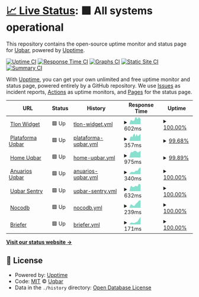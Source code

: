 # [📈 Live Status](https://uqbar-dev.github.io/upptime): <!--live status--> **🟩 All systems operational**

This repository contains the open-source uptime monitor and status page for [Uqbar](https://www.uqbar.com.br), powered by [Upptime](https://github.com/upptime/upptime).

[![Uptime CI](https://github.com/uqbar-dev/upptime/workflows/Uptime%20CI/badge.svg)](https://github.com/uqbar-dev/upptime/actions?query=workflow%3A%22Uptime+CI%22)
[![Response Time CI](https://github.com/uqbar-dev/upptime/workflows/Response%20Time%20CI/badge.svg)](https://github.com/uqbar-dev/upptime/actions?query=workflow%3A%22Response+Time+CI%22)
[![Graphs CI](https://github.com/uqbar-dev/upptime/workflows/Graphs%20CI/badge.svg)](https://github.com/uqbar-dev/upptime/actions?query=workflow%3A%22Graphs+CI%22)
[![Static Site CI](https://github.com/uqbar-dev/upptime/workflows/Static%20Site%20CI/badge.svg)](https://github.com/uqbar-dev/upptime/actions?query=workflow%3A%22Static+Site+CI%22)
[![Summary CI](https://github.com/uqbar-dev/upptime/workflows/Summary%20CI/badge.svg)](https://github.com/uqbar-dev/upptime/actions?query=workflow%3A%22Summary+CI%22)

With [Upptime](https://upptime.js.org), you can get your own unlimited and free uptime monitor and status page, powered entirely by a GitHub repository. We use [Issues](https://github.com/uqbar-dev/upptime/issues) as incident reports, [Actions](https://github.com/uqbar-dev/upptime/actions) as uptime monitors, and [Pages](https://uqbar-dev.github.io/upptime) for the status page.

<!--start: status pages-->
<!-- This summary is generated by Upptime (https://github.com/upptime/upptime) -->
<!-- Do not edit this manually, your changes will be overwritten -->
<!-- prettier-ignore -->
| URL | Status | History | Response Time | Uptime |
| --- | ------ | ------- | ------------- | ------ |
| <img alt="" src="https://icons.duckduckgo.com/ip3/www.tlon.com.br.ico" height="13"> [Tlon Widget](https://www.tlon.com.br/index.php?option=com_widgets&usrid=0GZYWbGpezpMMLkcOBVUnDeIgxtaTKAOQzh&usrkey=h2nxBiINVtYxDZOXIr3qYufZipZwBt9iQnB) | 🟩 Up | [tlon-widget.yml](https://github.com/uqbar-dev/upptime/commits/HEAD/history/tlon-widget.yml) | <details><summary><img alt="Response time graph" src="./graphs/tlon-widget/response-time-week.png" height="20"> 602ms</summary><br><a href="https://uqbar-dev.github.io/upptime/history/tlon-widget"><img alt="Response time 599" src="https://img.shields.io/endpoint?url=https%3A%2F%2Fraw.githubusercontent.com%2Fuqbar-dev%2Fupptime%2FHEAD%2Fapi%2Ftlon-widget%2Fresponse-time.json"></a><br><a href="https://uqbar-dev.github.io/upptime/history/tlon-widget"><img alt="24-hour response time 474" src="https://img.shields.io/endpoint?url=https%3A%2F%2Fraw.githubusercontent.com%2Fuqbar-dev%2Fupptime%2FHEAD%2Fapi%2Ftlon-widget%2Fresponse-time-day.json"></a><br><a href="https://uqbar-dev.github.io/upptime/history/tlon-widget"><img alt="7-day response time 602" src="https://img.shields.io/endpoint?url=https%3A%2F%2Fraw.githubusercontent.com%2Fuqbar-dev%2Fupptime%2FHEAD%2Fapi%2Ftlon-widget%2Fresponse-time-week.json"></a><br><a href="https://uqbar-dev.github.io/upptime/history/tlon-widget"><img alt="30-day response time 649" src="https://img.shields.io/endpoint?url=https%3A%2F%2Fraw.githubusercontent.com%2Fuqbar-dev%2Fupptime%2FHEAD%2Fapi%2Ftlon-widget%2Fresponse-time-month.json"></a><br><a href="https://uqbar-dev.github.io/upptime/history/tlon-widget"><img alt="1-year response time 604" src="https://img.shields.io/endpoint?url=https%3A%2F%2Fraw.githubusercontent.com%2Fuqbar-dev%2Fupptime%2FHEAD%2Fapi%2Ftlon-widget%2Fresponse-time-year.json"></a></details> | <details><summary><a href="https://uqbar-dev.github.io/upptime/history/tlon-widget">100.00%</a></summary><a href="https://uqbar-dev.github.io/upptime/history/tlon-widget"><img alt="All-time uptime 98.90%" src="https://img.shields.io/endpoint?url=https%3A%2F%2Fraw.githubusercontent.com%2Fuqbar-dev%2Fupptime%2FHEAD%2Fapi%2Ftlon-widget%2Fuptime.json"></a><br><a href="https://uqbar-dev.github.io/upptime/history/tlon-widget"><img alt="24-hour uptime 100.00%" src="https://img.shields.io/endpoint?url=https%3A%2F%2Fraw.githubusercontent.com%2Fuqbar-dev%2Fupptime%2FHEAD%2Fapi%2Ftlon-widget%2Fuptime-day.json"></a><br><a href="https://uqbar-dev.github.io/upptime/history/tlon-widget"><img alt="7-day uptime 100.00%" src="https://img.shields.io/endpoint?url=https%3A%2F%2Fraw.githubusercontent.com%2Fuqbar-dev%2Fupptime%2FHEAD%2Fapi%2Ftlon-widget%2Fuptime-week.json"></a><br><a href="https://uqbar-dev.github.io/upptime/history/tlon-widget"><img alt="30-day uptime 99.96%" src="https://img.shields.io/endpoint?url=https%3A%2F%2Fraw.githubusercontent.com%2Fuqbar-dev%2Fupptime%2FHEAD%2Fapi%2Ftlon-widget%2Fuptime-month.json"></a><br><a href="https://uqbar-dev.github.io/upptime/history/tlon-widget"><img alt="1-year uptime 98.81%" src="https://img.shields.io/endpoint?url=https%3A%2F%2Fraw.githubusercontent.com%2Fuqbar-dev%2Fupptime%2FHEAD%2Fapi%2Ftlon-widget%2Fuptime-year.json"></a></details>
| <img alt="" src="https://icons.duckduckgo.com/ip3/www.uqbar.com.br.ico" height="13"> [Plataforma Uqbar](https://www.uqbar.com.br/plataforma) | 🟩 Up | [plataforma-uqbar.yml](https://github.com/uqbar-dev/upptime/commits/HEAD/history/plataforma-uqbar.yml) | <details><summary><img alt="Response time graph" src="./graphs/plataforma-uqbar/response-time-week.png" height="20"> 357ms</summary><br><a href="https://uqbar-dev.github.io/upptime/history/plataforma-uqbar"><img alt="Response time 680" src="https://img.shields.io/endpoint?url=https%3A%2F%2Fraw.githubusercontent.com%2Fuqbar-dev%2Fupptime%2FHEAD%2Fapi%2Fplataforma-uqbar%2Fresponse-time.json"></a><br><a href="https://uqbar-dev.github.io/upptime/history/plataforma-uqbar"><img alt="24-hour response time 243" src="https://img.shields.io/endpoint?url=https%3A%2F%2Fraw.githubusercontent.com%2Fuqbar-dev%2Fupptime%2FHEAD%2Fapi%2Fplataforma-uqbar%2Fresponse-time-day.json"></a><br><a href="https://uqbar-dev.github.io/upptime/history/plataforma-uqbar"><img alt="7-day response time 357" src="https://img.shields.io/endpoint?url=https%3A%2F%2Fraw.githubusercontent.com%2Fuqbar-dev%2Fupptime%2FHEAD%2Fapi%2Fplataforma-uqbar%2Fresponse-time-week.json"></a><br><a href="https://uqbar-dev.github.io/upptime/history/plataforma-uqbar"><img alt="30-day response time 364" src="https://img.shields.io/endpoint?url=https%3A%2F%2Fraw.githubusercontent.com%2Fuqbar-dev%2Fupptime%2FHEAD%2Fapi%2Fplataforma-uqbar%2Fresponse-time-month.json"></a><br><a href="https://uqbar-dev.github.io/upptime/history/plataforma-uqbar"><img alt="1-year response time 789" src="https://img.shields.io/endpoint?url=https%3A%2F%2Fraw.githubusercontent.com%2Fuqbar-dev%2Fupptime%2FHEAD%2Fapi%2Fplataforma-uqbar%2Fresponse-time-year.json"></a></details> | <details><summary><a href="https://uqbar-dev.github.io/upptime/history/plataforma-uqbar">99.68%</a></summary><a href="https://uqbar-dev.github.io/upptime/history/plataforma-uqbar"><img alt="All-time uptime 99.82%" src="https://img.shields.io/endpoint?url=https%3A%2F%2Fraw.githubusercontent.com%2Fuqbar-dev%2Fupptime%2FHEAD%2Fapi%2Fplataforma-uqbar%2Fuptime.json"></a><br><a href="https://uqbar-dev.github.io/upptime/history/plataforma-uqbar"><img alt="24-hour uptime 100.00%" src="https://img.shields.io/endpoint?url=https%3A%2F%2Fraw.githubusercontent.com%2Fuqbar-dev%2Fupptime%2FHEAD%2Fapi%2Fplataforma-uqbar%2Fuptime-day.json"></a><br><a href="https://uqbar-dev.github.io/upptime/history/plataforma-uqbar"><img alt="7-day uptime 99.68%" src="https://img.shields.io/endpoint?url=https%3A%2F%2Fraw.githubusercontent.com%2Fuqbar-dev%2Fupptime%2FHEAD%2Fapi%2Fplataforma-uqbar%2Fuptime-week.json"></a><br><a href="https://uqbar-dev.github.io/upptime/history/plataforma-uqbar"><img alt="30-day uptime 99.85%" src="https://img.shields.io/endpoint?url=https%3A%2F%2Fraw.githubusercontent.com%2Fuqbar-dev%2Fupptime%2FHEAD%2Fapi%2Fplataforma-uqbar%2Fuptime-month.json"></a><br><a href="https://uqbar-dev.github.io/upptime/history/plataforma-uqbar"><img alt="1-year uptime 99.72%" src="https://img.shields.io/endpoint?url=https%3A%2F%2Fraw.githubusercontent.com%2Fuqbar-dev%2Fupptime%2FHEAD%2Fapi%2Fplataforma-uqbar%2Fuptime-year.json"></a></details>
| <img alt="" src="https://icons.duckduckgo.com/ip3/www.uqbar.com.br.ico" height="13"> [Home Uqbar](https://www.uqbar.com.br) | 🟩 Up | [home-uqbar.yml](https://github.com/uqbar-dev/upptime/commits/HEAD/history/home-uqbar.yml) | <details><summary><img alt="Response time graph" src="./graphs/home-uqbar/response-time-week.png" height="20"> 975ms</summary><br><a href="https://uqbar-dev.github.io/upptime/history/home-uqbar"><img alt="Response time 1070" src="https://img.shields.io/endpoint?url=https%3A%2F%2Fraw.githubusercontent.com%2Fuqbar-dev%2Fupptime%2FHEAD%2Fapi%2Fhome-uqbar%2Fresponse-time.json"></a><br><a href="https://uqbar-dev.github.io/upptime/history/home-uqbar"><img alt="24-hour response time 687" src="https://img.shields.io/endpoint?url=https%3A%2F%2Fraw.githubusercontent.com%2Fuqbar-dev%2Fupptime%2FHEAD%2Fapi%2Fhome-uqbar%2Fresponse-time-day.json"></a><br><a href="https://uqbar-dev.github.io/upptime/history/home-uqbar"><img alt="7-day response time 975" src="https://img.shields.io/endpoint?url=https%3A%2F%2Fraw.githubusercontent.com%2Fuqbar-dev%2Fupptime%2FHEAD%2Fapi%2Fhome-uqbar%2Fresponse-time-week.json"></a><br><a href="https://uqbar-dev.github.io/upptime/history/home-uqbar"><img alt="30-day response time 1052" src="https://img.shields.io/endpoint?url=https%3A%2F%2Fraw.githubusercontent.com%2Fuqbar-dev%2Fupptime%2FHEAD%2Fapi%2Fhome-uqbar%2Fresponse-time-month.json"></a><br><a href="https://uqbar-dev.github.io/upptime/history/home-uqbar"><img alt="1-year response time 1070" src="https://img.shields.io/endpoint?url=https%3A%2F%2Fraw.githubusercontent.com%2Fuqbar-dev%2Fupptime%2FHEAD%2Fapi%2Fhome-uqbar%2Fresponse-time-year.json"></a></details> | <details><summary><a href="https://uqbar-dev.github.io/upptime/history/home-uqbar">99.89%</a></summary><a href="https://uqbar-dev.github.io/upptime/history/home-uqbar"><img alt="All-time uptime 98.54%" src="https://img.shields.io/endpoint?url=https%3A%2F%2Fraw.githubusercontent.com%2Fuqbar-dev%2Fupptime%2FHEAD%2Fapi%2Fhome-uqbar%2Fuptime.json"></a><br><a href="https://uqbar-dev.github.io/upptime/history/home-uqbar"><img alt="24-hour uptime 99.24%" src="https://img.shields.io/endpoint?url=https%3A%2F%2Fraw.githubusercontent.com%2Fuqbar-dev%2Fupptime%2FHEAD%2Fapi%2Fhome-uqbar%2Fuptime-day.json"></a><br><a href="https://uqbar-dev.github.io/upptime/history/home-uqbar"><img alt="7-day uptime 99.89%" src="https://img.shields.io/endpoint?url=https%3A%2F%2Fraw.githubusercontent.com%2Fuqbar-dev%2Fupptime%2FHEAD%2Fapi%2Fhome-uqbar%2Fuptime-week.json"></a><br><a href="https://uqbar-dev.github.io/upptime/history/home-uqbar"><img alt="30-day uptime 98.11%" src="https://img.shields.io/endpoint?url=https%3A%2F%2Fraw.githubusercontent.com%2Fuqbar-dev%2Fupptime%2FHEAD%2Fapi%2Fhome-uqbar%2Fuptime-month.json"></a><br><a href="https://uqbar-dev.github.io/upptime/history/home-uqbar"><img alt="1-year uptime 98.54%" src="https://img.shields.io/endpoint?url=https%3A%2F%2Fraw.githubusercontent.com%2Fuqbar-dev%2Fupptime%2FHEAD%2Fapi%2Fhome-uqbar%2Fuptime-year.json"></a></details>
| <img alt="" src="https://icons.duckduckgo.com/ip3/anuarios.uqbar.com.br.ico" height="13"> [Anuarios Uqbar](https://anuarios.uqbar.com.br) | 🟩 Up | [anuarios-uqbar.yml](https://github.com/uqbar-dev/upptime/commits/HEAD/history/anuarios-uqbar.yml) | <details><summary><img alt="Response time graph" src="./graphs/anuarios-uqbar/response-time-week.png" height="20"> 340ms</summary><br><a href="https://uqbar-dev.github.io/upptime/history/anuarios-uqbar"><img alt="Response time 383" src="https://img.shields.io/endpoint?url=https%3A%2F%2Fraw.githubusercontent.com%2Fuqbar-dev%2Fupptime%2FHEAD%2Fapi%2Fanuarios-uqbar%2Fresponse-time.json"></a><br><a href="https://uqbar-dev.github.io/upptime/history/anuarios-uqbar"><img alt="24-hour response time 202" src="https://img.shields.io/endpoint?url=https%3A%2F%2Fraw.githubusercontent.com%2Fuqbar-dev%2Fupptime%2FHEAD%2Fapi%2Fanuarios-uqbar%2Fresponse-time-day.json"></a><br><a href="https://uqbar-dev.github.io/upptime/history/anuarios-uqbar"><img alt="7-day response time 340" src="https://img.shields.io/endpoint?url=https%3A%2F%2Fraw.githubusercontent.com%2Fuqbar-dev%2Fupptime%2FHEAD%2Fapi%2Fanuarios-uqbar%2Fresponse-time-week.json"></a><br><a href="https://uqbar-dev.github.io/upptime/history/anuarios-uqbar"><img alt="30-day response time 406" src="https://img.shields.io/endpoint?url=https%3A%2F%2Fraw.githubusercontent.com%2Fuqbar-dev%2Fupptime%2FHEAD%2Fapi%2Fanuarios-uqbar%2Fresponse-time-month.json"></a><br><a href="https://uqbar-dev.github.io/upptime/history/anuarios-uqbar"><img alt="1-year response time 404" src="https://img.shields.io/endpoint?url=https%3A%2F%2Fraw.githubusercontent.com%2Fuqbar-dev%2Fupptime%2FHEAD%2Fapi%2Fanuarios-uqbar%2Fresponse-time-year.json"></a></details> | <details><summary><a href="https://uqbar-dev.github.io/upptime/history/anuarios-uqbar">100.00%</a></summary><a href="https://uqbar-dev.github.io/upptime/history/anuarios-uqbar"><img alt="All-time uptime 100.00%" src="https://img.shields.io/endpoint?url=https%3A%2F%2Fraw.githubusercontent.com%2Fuqbar-dev%2Fupptime%2FHEAD%2Fapi%2Fanuarios-uqbar%2Fuptime.json"></a><br><a href="https://uqbar-dev.github.io/upptime/history/anuarios-uqbar"><img alt="24-hour uptime 100.00%" src="https://img.shields.io/endpoint?url=https%3A%2F%2Fraw.githubusercontent.com%2Fuqbar-dev%2Fupptime%2FHEAD%2Fapi%2Fanuarios-uqbar%2Fuptime-day.json"></a><br><a href="https://uqbar-dev.github.io/upptime/history/anuarios-uqbar"><img alt="7-day uptime 100.00%" src="https://img.shields.io/endpoint?url=https%3A%2F%2Fraw.githubusercontent.com%2Fuqbar-dev%2Fupptime%2FHEAD%2Fapi%2Fanuarios-uqbar%2Fuptime-week.json"></a><br><a href="https://uqbar-dev.github.io/upptime/history/anuarios-uqbar"><img alt="30-day uptime 100.00%" src="https://img.shields.io/endpoint?url=https%3A%2F%2Fraw.githubusercontent.com%2Fuqbar-dev%2Fupptime%2FHEAD%2Fapi%2Fanuarios-uqbar%2Fuptime-month.json"></a><br><a href="https://uqbar-dev.github.io/upptime/history/anuarios-uqbar"><img alt="1-year uptime 100.00%" src="https://img.shields.io/endpoint?url=https%3A%2F%2Fraw.githubusercontent.com%2Fuqbar-dev%2Fupptime%2FHEAD%2Fapi%2Fanuarios-uqbar%2Fuptime-year.json"></a></details>
| <img alt="" src="https://icons.duckduckgo.com/ip3/sentrysrv.uqbaronline.com.ico" height="13"> [Uqbar Sentry](http://sentrysrv.uqbaronline.com/) | 🟩 Up | [uqbar-sentry.yml](https://github.com/uqbar-dev/upptime/commits/HEAD/history/uqbar-sentry.yml) | <details><summary><img alt="Response time graph" src="./graphs/uqbar-sentry/response-time-week.png" height="20"> 632ms</summary><br><a href="https://uqbar-dev.github.io/upptime/history/uqbar-sentry"><img alt="Response time 567" src="https://img.shields.io/endpoint?url=https%3A%2F%2Fraw.githubusercontent.com%2Fuqbar-dev%2Fupptime%2FHEAD%2Fapi%2Fuqbar-sentry%2Fresponse-time.json"></a><br><a href="https://uqbar-dev.github.io/upptime/history/uqbar-sentry"><img alt="24-hour response time 527" src="https://img.shields.io/endpoint?url=https%3A%2F%2Fraw.githubusercontent.com%2Fuqbar-dev%2Fupptime%2FHEAD%2Fapi%2Fuqbar-sentry%2Fresponse-time-day.json"></a><br><a href="https://uqbar-dev.github.io/upptime/history/uqbar-sentry"><img alt="7-day response time 632" src="https://img.shields.io/endpoint?url=https%3A%2F%2Fraw.githubusercontent.com%2Fuqbar-dev%2Fupptime%2FHEAD%2Fapi%2Fuqbar-sentry%2Fresponse-time-week.json"></a><br><a href="https://uqbar-dev.github.io/upptime/history/uqbar-sentry"><img alt="30-day response time 668" src="https://img.shields.io/endpoint?url=https%3A%2F%2Fraw.githubusercontent.com%2Fuqbar-dev%2Fupptime%2FHEAD%2Fapi%2Fuqbar-sentry%2Fresponse-time-month.json"></a><br><a href="https://uqbar-dev.github.io/upptime/history/uqbar-sentry"><img alt="1-year response time 588" src="https://img.shields.io/endpoint?url=https%3A%2F%2Fraw.githubusercontent.com%2Fuqbar-dev%2Fupptime%2FHEAD%2Fapi%2Fuqbar-sentry%2Fresponse-time-year.json"></a></details> | <details><summary><a href="https://uqbar-dev.github.io/upptime/history/uqbar-sentry">100.00%</a></summary><a href="https://uqbar-dev.github.io/upptime/history/uqbar-sentry"><img alt="All-time uptime 99.04%" src="https://img.shields.io/endpoint?url=https%3A%2F%2Fraw.githubusercontent.com%2Fuqbar-dev%2Fupptime%2FHEAD%2Fapi%2Fuqbar-sentry%2Fuptime.json"></a><br><a href="https://uqbar-dev.github.io/upptime/history/uqbar-sentry"><img alt="24-hour uptime 100.00%" src="https://img.shields.io/endpoint?url=https%3A%2F%2Fraw.githubusercontent.com%2Fuqbar-dev%2Fupptime%2FHEAD%2Fapi%2Fuqbar-sentry%2Fuptime-day.json"></a><br><a href="https://uqbar-dev.github.io/upptime/history/uqbar-sentry"><img alt="7-day uptime 100.00%" src="https://img.shields.io/endpoint?url=https%3A%2F%2Fraw.githubusercontent.com%2Fuqbar-dev%2Fupptime%2FHEAD%2Fapi%2Fuqbar-sentry%2Fuptime-week.json"></a><br><a href="https://uqbar-dev.github.io/upptime/history/uqbar-sentry"><img alt="30-day uptime 100.00%" src="https://img.shields.io/endpoint?url=https%3A%2F%2Fraw.githubusercontent.com%2Fuqbar-dev%2Fupptime%2FHEAD%2Fapi%2Fuqbar-sentry%2Fuptime-month.json"></a><br><a href="https://uqbar-dev.github.io/upptime/history/uqbar-sentry"><img alt="1-year uptime 99.92%" src="https://img.shields.io/endpoint?url=https%3A%2F%2Fraw.githubusercontent.com%2Fuqbar-dev%2Fupptime%2FHEAD%2Fapi%2Fuqbar-sentry%2Fuptime-year.json"></a></details>
| <img alt="" src="https://icons.duckduckgo.com/ip3/nocodb.uqbaronline.com.ico" height="13"> [Nocodb](https://nocodb.uqbaronline.com/) | 🟩 Up | [nocodb.yml](https://github.com/uqbar-dev/upptime/commits/HEAD/history/nocodb.yml) | <details><summary><img alt="Response time graph" src="./graphs/nocodb/response-time-week.png" height="20"> 239ms</summary><br><a href="https://uqbar-dev.github.io/upptime/history/nocodb"><img alt="Response time 299" src="https://img.shields.io/endpoint?url=https%3A%2F%2Fraw.githubusercontent.com%2Fuqbar-dev%2Fupptime%2FHEAD%2Fapi%2Fnocodb%2Fresponse-time.json"></a><br><a href="https://uqbar-dev.github.io/upptime/history/nocodb"><img alt="24-hour response time 179" src="https://img.shields.io/endpoint?url=https%3A%2F%2Fraw.githubusercontent.com%2Fuqbar-dev%2Fupptime%2FHEAD%2Fapi%2Fnocodb%2Fresponse-time-day.json"></a><br><a href="https://uqbar-dev.github.io/upptime/history/nocodb"><img alt="7-day response time 239" src="https://img.shields.io/endpoint?url=https%3A%2F%2Fraw.githubusercontent.com%2Fuqbar-dev%2Fupptime%2FHEAD%2Fapi%2Fnocodb%2Fresponse-time-week.json"></a><br><a href="https://uqbar-dev.github.io/upptime/history/nocodb"><img alt="30-day response time 289" src="https://img.shields.io/endpoint?url=https%3A%2F%2Fraw.githubusercontent.com%2Fuqbar-dev%2Fupptime%2FHEAD%2Fapi%2Fnocodb%2Fresponse-time-month.json"></a><br><a href="https://uqbar-dev.github.io/upptime/history/nocodb"><img alt="1-year response time 299" src="https://img.shields.io/endpoint?url=https%3A%2F%2Fraw.githubusercontent.com%2Fuqbar-dev%2Fupptime%2FHEAD%2Fapi%2Fnocodb%2Fresponse-time-year.json"></a></details> | <details><summary><a href="https://uqbar-dev.github.io/upptime/history/nocodb">100.00%</a></summary><a href="https://uqbar-dev.github.io/upptime/history/nocodb"><img alt="All-time uptime 99.91%" src="https://img.shields.io/endpoint?url=https%3A%2F%2Fraw.githubusercontent.com%2Fuqbar-dev%2Fupptime%2FHEAD%2Fapi%2Fnocodb%2Fuptime.json"></a><br><a href="https://uqbar-dev.github.io/upptime/history/nocodb"><img alt="24-hour uptime 100.00%" src="https://img.shields.io/endpoint?url=https%3A%2F%2Fraw.githubusercontent.com%2Fuqbar-dev%2Fupptime%2FHEAD%2Fapi%2Fnocodb%2Fuptime-day.json"></a><br><a href="https://uqbar-dev.github.io/upptime/history/nocodb"><img alt="7-day uptime 100.00%" src="https://img.shields.io/endpoint?url=https%3A%2F%2Fraw.githubusercontent.com%2Fuqbar-dev%2Fupptime%2FHEAD%2Fapi%2Fnocodb%2Fuptime-week.json"></a><br><a href="https://uqbar-dev.github.io/upptime/history/nocodb"><img alt="30-day uptime 100.00%" src="https://img.shields.io/endpoint?url=https%3A%2F%2Fraw.githubusercontent.com%2Fuqbar-dev%2Fupptime%2FHEAD%2Fapi%2Fnocodb%2Fuptime-month.json"></a><br><a href="https://uqbar-dev.github.io/upptime/history/nocodb"><img alt="1-year uptime 99.91%" src="https://img.shields.io/endpoint?url=https%3A%2F%2Fraw.githubusercontent.com%2Fuqbar-dev%2Fupptime%2FHEAD%2Fapi%2Fnocodb%2Fuptime-year.json"></a></details>
| <img alt="" src="https://icons.duckduckgo.com/ip3/briefer.uqbaronline.com.ico" height="13"> [Briefer](https://briefer.uqbaronline.com/) | 🟩 Up | [briefer.yml](https://github.com/uqbar-dev/upptime/commits/HEAD/history/briefer.yml) | <details><summary><img alt="Response time graph" src="./graphs/briefer/response-time-week.png" height="20"> 171ms</summary><br><a href="https://uqbar-dev.github.io/upptime/history/briefer"><img alt="Response time 230" src="https://img.shields.io/endpoint?url=https%3A%2F%2Fraw.githubusercontent.com%2Fuqbar-dev%2Fupptime%2FHEAD%2Fapi%2Fbriefer%2Fresponse-time.json"></a><br><a href="https://uqbar-dev.github.io/upptime/history/briefer"><img alt="24-hour response time 88" src="https://img.shields.io/endpoint?url=https%3A%2F%2Fraw.githubusercontent.com%2Fuqbar-dev%2Fupptime%2FHEAD%2Fapi%2Fbriefer%2Fresponse-time-day.json"></a><br><a href="https://uqbar-dev.github.io/upptime/history/briefer"><img alt="7-day response time 171" src="https://img.shields.io/endpoint?url=https%3A%2F%2Fraw.githubusercontent.com%2Fuqbar-dev%2Fupptime%2FHEAD%2Fapi%2Fbriefer%2Fresponse-time-week.json"></a><br><a href="https://uqbar-dev.github.io/upptime/history/briefer"><img alt="30-day response time 205" src="https://img.shields.io/endpoint?url=https%3A%2F%2Fraw.githubusercontent.com%2Fuqbar-dev%2Fupptime%2FHEAD%2Fapi%2Fbriefer%2Fresponse-time-month.json"></a><br><a href="https://uqbar-dev.github.io/upptime/history/briefer"><img alt="1-year response time 230" src="https://img.shields.io/endpoint?url=https%3A%2F%2Fraw.githubusercontent.com%2Fuqbar-dev%2Fupptime%2FHEAD%2Fapi%2Fbriefer%2Fresponse-time-year.json"></a></details> | <details><summary><a href="https://uqbar-dev.github.io/upptime/history/briefer">100.00%</a></summary><a href="https://uqbar-dev.github.io/upptime/history/briefer"><img alt="All-time uptime 98.79%" src="https://img.shields.io/endpoint?url=https%3A%2F%2Fraw.githubusercontent.com%2Fuqbar-dev%2Fupptime%2FHEAD%2Fapi%2Fbriefer%2Fuptime.json"></a><br><a href="https://uqbar-dev.github.io/upptime/history/briefer"><img alt="24-hour uptime 100.00%" src="https://img.shields.io/endpoint?url=https%3A%2F%2Fraw.githubusercontent.com%2Fuqbar-dev%2Fupptime%2FHEAD%2Fapi%2Fbriefer%2Fuptime-day.json"></a><br><a href="https://uqbar-dev.github.io/upptime/history/briefer"><img alt="7-day uptime 100.00%" src="https://img.shields.io/endpoint?url=https%3A%2F%2Fraw.githubusercontent.com%2Fuqbar-dev%2Fupptime%2FHEAD%2Fapi%2Fbriefer%2Fuptime-week.json"></a><br><a href="https://uqbar-dev.github.io/upptime/history/briefer"><img alt="30-day uptime 100.00%" src="https://img.shields.io/endpoint?url=https%3A%2F%2Fraw.githubusercontent.com%2Fuqbar-dev%2Fupptime%2FHEAD%2Fapi%2Fbriefer%2Fuptime-month.json"></a><br><a href="https://uqbar-dev.github.io/upptime/history/briefer"><img alt="1-year uptime 98.79%" src="https://img.shields.io/endpoint?url=https%3A%2F%2Fraw.githubusercontent.com%2Fuqbar-dev%2Fupptime%2FHEAD%2Fapi%2Fbriefer%2Fuptime-year.json"></a></details>

<!--end: status pages-->

[**Visit our status website →**](https://uqbar-dev.github.io/upptime)

## 📄 License

- Powered by: [Upptime](https://github.com/upptime/upptime)
- Code: [MIT](./LICENSE) © [Uqbar](https://www.uqbar.com.br)
- Data in the `./history` directory: [Open Database License](https://opendatacommons.org/licenses/odbl/1-0/)

